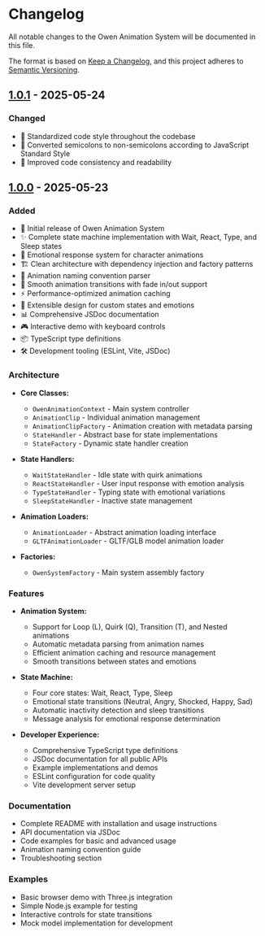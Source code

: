 # Changelog

All notable changes to the Owen Animation System will be documented in this file.

The format is based on [Keep a Changelog](https://keepachangelog.com/en/1.0.0/),
and this project adheres to [Semantic Versioning](https://semver.org/spec/v2.0.0.html).

## [1.0.1] - 2025-05-24

### Changed

-   🎨 Standardized code style throughout the codebase
-   🔧 Converted semicolons to non-semicolons according to JavaScript Standard Style
-   📝 Improved code consistency and readability

## [1.0.0] - 2025-05-23

### Added

-   🎉 Initial release of Owen Animation System
-   ✨ Complete state machine implementation with Wait, React, Type, and Sleep states
-   🤖 Emotional response system for character animations
-   🏗️ Clean architecture with dependency injection and factory patterns
-   📝 Animation naming convention parser
-   🔄 Smooth animation transitions with fade in/out support
-   ⚡ Performance-optimized animation caching
-   🧩 Extensible design for custom states and emotions
-   📊 Comprehensive JSDoc documentation
-   🎮 Interactive demo with keyboard controls
-   📦 TypeScript type definitions
-   🛠️ Development tooling (ESLint, Vite, JSDoc)

[1.0.1]: https://gitea.kajkowalski.nl/kjanat/Owen/releases/tag/v1.0.1

### Architecture

-   **Core Classes:**
    -   `OwenAnimationContext` - Main system controller
    -   `AnimationClip` - Individual animation management
    -   `AnimationClipFactory` - Animation creation with metadata parsing
    -   `StateHandler` - Abstract base for state implementations
    -   `StateFactory` - Dynamic state handler creation

-   **State Handlers:**
    -   `WaitStateHandler` - Idle state with quirk animations
    -   `ReactStateHandler` - User input response with emotion analysis
    -   `TypeStateHandler` - Typing state with emotional variations
    -   `SleepStateHandler` - Inactive state management

-   **Animation Loaders:**
    -   `AnimationLoader` - Abstract animation loading interface
    -   `GLTFAnimationLoader` - GLTF/GLB model animation loader

-   **Factories:**
    -   `OwenSystemFactory` - Main system assembly factory

### Features

-   **Animation System:**
    -   Support for Loop (L), Quirk (Q), Transition (T), and Nested animations
    -   Automatic metadata parsing from animation names
    -   Efficient animation caching and resource management
    -   Smooth transitions between states and emotions

-   **State Machine:**
    -   Four core states: Wait, React, Type, Sleep
    -   Emotional state transitions (Neutral, Angry, Shocked, Happy, Sad)
    -   Automatic inactivity detection and sleep transitions
    -   Message analysis for emotional response determination

-   **Developer Experience:**
    -   Comprehensive TypeScript type definitions
    -   JSDoc documentation for all public APIs
    -   Example implementations and demos
    -   ESLint configuration for code quality
    -   Vite development server setup

### Documentation

-   Complete README with installation and usage instructions
-   API documentation via JSDoc
-   Code examples for basic and advanced usage
-   Animation naming convention guide
-   Troubleshooting section

### Examples

-   Basic browser demo with Three.js integration
-   Simple Node.js example for testing
-   Interactive controls for state transitions
-   Mock model implementation for development

[1.0.0]: https://gitea.kajkowalski.nl/kjanat/Owen/releases/tag/v1.0.0
